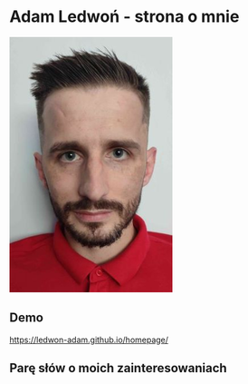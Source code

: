 # Adam Ledwoń - strona o mnie

![Ledwoń Adam](images/my/ja450px.jpg)

## Demo
https://ledwon-adam.github.io/homepage/

## Parę słów o moich zainteresowaniach
